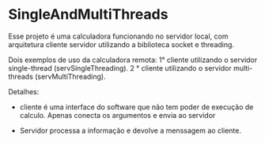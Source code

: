 # SingleAndMultiThreads
Esse projeto é uma calculadora funcionando no servidor local, com arquitetura cliente servidor utilizando a biblioteca socket e threading.

Dois exemplos de uso da calculadora remota:
1°   cliente utilizando o servidor single-thread (servSingleThreading).
2 °  cliente utilizando o servidor multi-threads (servMultiThreading).

Detalhes:
* cliente é uma interface do software que não tem poder de execução de calculo. Apenas conecta os argumentos e envia ao servidor

* Servidor processa a informação e devolve a menssagem ao cliente.



